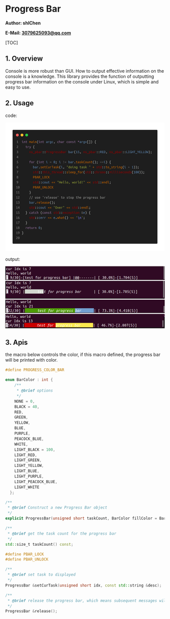 # Progress Bar

**Author: shlChen**

**E-Mail: 3079625093@qq.com**

[TOC]

## 1. Overview

Console is more robust than GUI. How to output effective information on the console is a knowledge. This library provides the function of outputting progress bar information on the console under Linux, which is simple and easy to use.

## 2. Usage

code:

<img src="./output/code.png">

output:

<img src="./output/charset.png">

<img src="./output/default.png">

<img src="./output/green_light_blue.png">

<img src="./output/red_light_yellow.png">

## 3. Apis

the macro below controls the color, if this macro defined, the progress bar will be printed with color.

```cpp
#define PROGRESS_COLOR_BAR
```

```cpp
enum BarColor : int {
    /**
     * @brief options
     */
    NONE = 0,
    BLACK = 40,
    RED,
    GREEN,
    YELLOW,
    BLUE,
    PURPLE,
    PEACOCK_BLUE,
    WHITE,
    LIGHT_BLACK = 100,
    LIGHT_RED,
    LIGHT_GREEN,
    LIGHT_YELLOW,
    LIGHT_BLUE,
    LIGHT_PURPLE,
    LIGHT_PEACOCK_BLUE,
    LIGHT_WHITE
  };
```

```cpp
/**
 * @brief Construct a new Progress Bar object
 */
explicit ProgressBar(unsigned short taskCount, BarColor fillColor = BarColor::WHITE, BarColor emptyColor = BarColor::NONE, std::ostream &os = std::clog);
```

```cpp
/**
 * @brief get the task count for the progress bar
 */
std::size_t taskCount() const;
```

```cpp
#define PBAR_LOCK
#define PBAR_UNLOCK
```

```cpp
/**
 * @brief set task to displayed
 */
ProgressBar &setCurTask(unsigned short idx, const std::string &desc);
```

```cpp
/**
 * @brief release the progress bar, which means subsequent messages will be printed below the progress bar
 */
ProgressBar &release();
```

